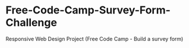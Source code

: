 # Free-Code-Camp-Survey-Form-Challenge
Responsive Web Design Project (Free Code Camp - Build a survey form)
